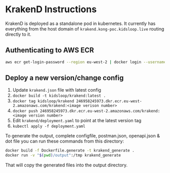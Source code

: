 # KrakenD Instructions

KrakenD is deployed as a standalone pod in kubernetes. It currently has everything from the host domain of
`krakend.kong-poc.kidsloop.live` routing directly to it.

## Authenticating to AWS ECR

```sh
aws ecr get-login-password --region eu-west-2 | docker login --username AWS --password-stdin <ECR URL>
```

## Deploy a new version/change config

1. Update `krakend.json` file with latest config
2. `docker build -t kidsloop/krakend:latest .`
3. `docker tag kidsloop/krakend 246958245973.dkr.ecr.eu-west-2.amazonaws.com/krakend:<image verison number>`
4. `docker push 246958245973.dkr.ecr.eu-west-2.amazonaws.com/krakend:<image version number>`
5. Edit `krakend/deployment.yaml` to point at the latest version tag
6. `kubectl apply -f deployment.yaml`

To generate the output, complete configfile, postman.json, openapi.json & dot file you can run these commands from this directory: 
``` sh
docker build -f Dockerfile.generate -t krakend_generate .
docker run -v "$(pwd)/output":/tmp krakend_generate
```
That will copy the generated files into the output directory.